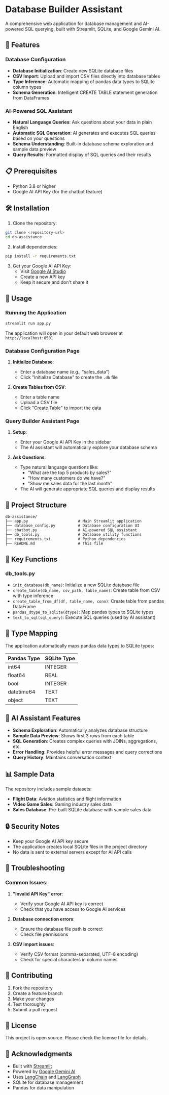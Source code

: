 # Database Builder Assistant

A comprehensive web application for database management and AI-powered SQL querying, built with Streamlit, SQLite, and Google Gemini AI.

## 🚀 Features

### Database Configuration
- **Database Initialization**: Create new SQLite database files
- **CSV Import**: Upload and import CSV files directly into database tables
- **Type Inference**: Automatic mapping of pandas data types to SQLite column types
- **Schema Generation**: Intelligent CREATE TABLE statement generation from DataFrames

### AI-Powered SQL Assistant
- **Natural Language Queries**: Ask questions about your data in plain English
- **Automatic SQL Generation**: AI generates and executes SQL queries based on your questions
- **Schema Understanding**: Built-in database schema exploration and sample data preview
- **Query Results**: Formatted display of SQL queries and their results

## 📋 Prerequisites

- Python 3.8 or higher
- Google AI API Key (for the chatbot feature)

## 🛠️ Installation

1. Clone the repository:
```bash
git clone <repository-url>
cd db-assistance
```

2. Install dependencies:
```bash
pip install -r requirements.txt
```

3. Get your Google AI API Key:
   - Visit [Google AI Studio](https://makersuite.google.com/app/apikey)
   - Create a new API key
   - Keep it secure and don't share it

## 🚀 Usage

### Running the Application

```bash
streamlit run app.py
```

The application will open in your default web browser at `http://localhost:8501`

### Database Configuration Page

1. **Initialize Database**:
   - Enter a database name (e.g., "sales_data")
   - Click "Initialize Database" to create the `.db` file

2. **Create Tables from CSV**:
   - Enter a table name
   - Upload a CSV file
   - Click "Create Table" to import the data

### Query Builder Assistant Page

1. **Setup**:
   - Enter your Google AI API Key in the sidebar
   - The AI assistant will automatically explore your database schema

2. **Ask Questions**:
   - Type natural language questions like:
     - "What are the top 5 products by sales?"
     - "How many customers do we have?"
     - "Show me sales data for the last month"
   - The AI will generate appropriate SQL queries and display results

## 📁 Project Structure

```
db-assistance/
├── app.py                      # Main Streamlit application
├── database_config.py          # Database configuration UI
├── chatbot.py                  # AI-powered SQL assistant
├── db_tools.py                 # Database utility functions
├── requirements.txt            # Python dependencies
├── README.md                   # This file
```

## 🔧 Key Functions

### db_tools.py
- `init_database(db_name)`: Initialize a new SQLite database file
- `create_table(db_name, csv_path, table_name)`: Create table from CSV with type inference
- `create_table_from_df(df, table_name, conn)`: Create table from pandas DataFrame
- `pandas_dtype_to_sqlite(dtype)`: Map pandas types to SQLite types
- `text_to_sql(sql_query)`: Execute SQL queries (used by AI assistant)

## 🎯 Type Mapping

The application automatically maps pandas data types to SQLite types:

| Pandas Type | SQLite Type |
|-------------|-------------|
| int64       | INTEGER     |
| float64     | REAL        |
| bool        | INTEGER     |
| datetime64  | TEXT        |
| object      | TEXT        |

## 🤖 AI Assistant Features

- **Schema Exploration**: Automatically analyzes database structure
- **Sample Data Preview**: Shows first 3 rows from each table
- **SQL Generation**: Creates complex queries with JOINs, aggregations, etc.
- **Error Handling**: Provides helpful error messages and query corrections
- **Query History**: Maintains conversation context

## 📊 Sample Data

The repository includes sample datasets:
- **Flight Data**: Aviation statistics and flight information
- **Video Game Sales**: Gaming industry sales data
- **Sales Database**: Pre-built SQLite database with sample sales data

## 🔒 Security Notes

- Keep your Google AI API key secure
- The application creates local SQLite files in the project directory
- No data is sent to external servers except for AI API calls

## 🐛 Troubleshooting

### Common Issues:

1. **"Invalid API Key" error**:
   - Verify your Google AI API key is correct
   - Check that you have access to Google AI services

2. **Database connection errors**:
   - Ensure the database file path is correct
   - Check file permissions

3. **CSV import issues**:
   - Verify CSV format (comma-separated, UTF-8 encoding)
   - Check for special characters in column names

## 🤝 Contributing

1. Fork the repository
2. Create a feature branch
3. Make your changes
4. Test thoroughly
5. Submit a pull request

## 📄 License

This project is open source. Please check the license file for details.

## 🙏 Acknowledgments

- Built with [Streamlit](https://streamlit.io/)
- Powered by [Google Gemini AI](https://ai.google.dev/)
- Uses [LangChain](https://www.langchain.com/) and [LangGraph](https://www.langchain.com/langgraph)
- SQLite for database management
- Pandas for data manipulation